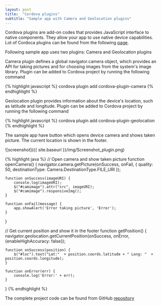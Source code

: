 ```yaml
---
layout: post
title:  "Cordova plugins"
subtitle: "Sample app with Camera and Geolocation plugins"
---
```

Cordova plugins are add-on codes that provides JavaScript interface to native components. They allow your app to use native device capabilities. 
Lot of Cordoca plugins can be found from the following [page](https://cordova.apache.org/plugins/?q=camera).

Following sample app uses two plugins: Camera and Geolocation plugins

Camera plugin defines a global navigator.camera object, which provides an API for taking pictures 
and for choosing images from the system's image library. Plugin can be added to Cordova project by running the following command

{% highlight javascript %}
cordova plugin add cordova-plugin-camera
{% endhighlight %}

Geolocation plugin provides information about the device's location, such as latitude and longitude. Plugin can be added to Cordova project by running the following command

{% highlight javascript %}
cordova plugin add cordova-plugin-geolocation
{% endhighlight %}

The sample app have button which opens device camera and shows taken picture. The current location is shown in the footer.

![screenshot]({{ site.baseurl }}/img/Screenshot_plugin.png)


{% highlight java %}
// Open camera and show taken picture
function openCamera() {
    navigator.camera.getPicture(onSuccess, onFail, { quality: 50,
        destinationType: Camera.DestinationType.FILE_URI });

    function onSuccess(imageURI) {
        console.log(imageURI);
        $("#camimage").attr("src", imageURI);
        $("#camimage").responsiveImg();
    }

    function onFail(message) {
        app.showAlert('Error taking picture', 'Error');
    }     
}

// Get current position and show it in the footer
function getPosition() {
	navigator.geolocation.getCurrentPosition(onSuccess, onError, {enableHighAccuracy: false});

    function onSuccess(position) {
        $("#loc").text("Lat:"  + position.coords.latitude + " Long: "  + position.coords.longitude);
    }

    function onError(err) {
        console.log('Error:' + err);
    }
}
{% endhighlight %}

The complete project code can be found from GitHub [repository](https://github.com/juhahinkula/CordovaPluginTest.git)

